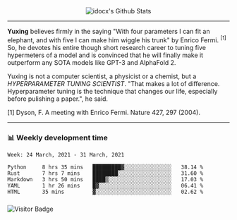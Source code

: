 <div align="center">
    <img align="center" src="https://github-readme-stats.vercel.app/api?username=idocx&show_icons=true&count_private=true&hide_border=true" alt="idocx's Github Stats"></img>
</div>

---

**Yuxing** believes firmly in the saying "With four parameters I can fit an elephant, and with five I can make him wiggle his trunk" by Enrico Fermi. <sup>[1]</sup> So, he devotes his entire though short research career to tuning five hypermeters of a model and is convinced that he will finally make it outperform any SOTA models like GPT-3 and AlphaFold 2.

Yuxing is not a computer scientist, a physicist or a chemist, but a *HYPERPARAMETER TUNING SCIENTIST*. "That makes a lot of difference. Hyperparameter tuning is the technique that changes our life, especially before pulishing a paper.", he said.

[1] Dyson, F. A meeting with Enrico Fermi. Nature 427, 297 (2004).


---

### 📊 Weekly development time
<!--START_SECTION:waka-->
```text
Week: 24 March, 2021 - 31 March, 2021

Python     8 hrs 35 mins   █████████▓░░░░░░░░░░░░░░░   38.14 % 
Rust       7 hrs 7 mins    ████████░░░░░░░░░░░░░░░░░   31.60 % 
Markdown   3 hrs 50 mins   ████▒░░░░░░░░░░░░░░░░░░░░   17.03 % 
YAML       1 hr 26 mins    █▓░░░░░░░░░░░░░░░░░░░░░░░   06.41 % 
HTML       35 mins         ▓░░░░░░░░░░░░░░░░░░░░░░░░   02.62 % 
```
<!--END_SECTION:waka-->

### 

![Visitor Badge](https://visitor-badge.laobi.icu/badge?page_id=idocx.idocx)